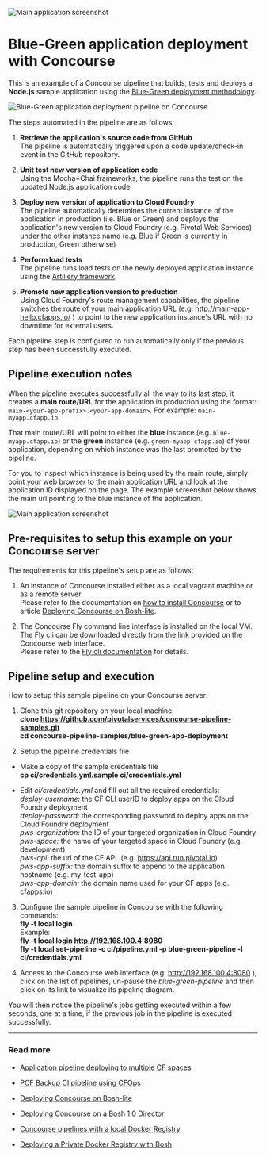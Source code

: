 ![Main application screenshot](https://raw.githubusercontent.com/pivotalservices/concourse-pipeline-samples/master/common/images/bg-pipeline-icon.jpg)  

# Blue-Green application deployment with Concourse

This is an example of a Concourse pipeline that builds, tests and deploys a **Node.js** sample application using the [Blue-Green deployment methodology](http://docs.cloudfoundry.org/devguide/deploy-apps/blue-green.html).

![Blue-Green application deployment pipeline on Concourse](https://raw.githubusercontent.com/pivotalservices/concourse-pipeline-samples/master/common/images/bg-pipeline-01a.jpg)

The steps automated in the pipeline are as follows:

1. **Retrieve the application's source code from GitHub**  
   The pipeline is automatically triggered upon a code update/check-in event in the GitHub repository.

1. **Unit test new version of application code**  
   Using the Mocha+Chai frameworks, the pipeline runs the test on the updated Node.js application code.

1. **Deploy new version of application to Cloud Foundry**  
   The pipeline automatically determines the current instance of the application in production (i.e. Blue or Green) and deploys the application's new version to Cloud Foundry (e.g. Pivotal Web Services) under the other instance name (e.g. Blue if Green is currently in production, Green otherwise)

1. **Perform load tests**  
   The pipeline runs load tests on the newly deployed application instance using the [Artillery framework](https://artillery.io/docs/getting-started/).

1. **Promote new application version to production**  
   Using Cloud Foundry's route management capabilities, the pipeline switches the route of your main application URL (e.g. http://main-app-hello.cfapps.io/ ) to point to the new application instance's URL with no downtime for external users.

Each pipeline step is configured to run automatically only if the previous step has been successfully executed.

## Pipeline execution notes

When the pipeline executes successfully all the way to its last step, it creates a **main route/URL** for the application in production using the format: ```main-<your-app-prefix>.<your-app-domain>```.  For example: ```main-myapp.cfapp.io```  

That main route/URL will point to either the **blue** instance (e.g. ```blue-myapp.cfapp.io```) or the **green** instance (e.g. ```green-myapp.cfapp.io```) of your application, depending on which instance was the last promoted by the pipeline.   

For you to inspect which instance is being used by the main route, simply point your web browser to the main application URL and look at the application ID displayed on the page. The example screenshot below shows the main url pointing to the blue instance of the application.

![Main application screenshot](https://raw.githubusercontent.com/pivotalservices/concourse-pipeline-samples/master/common/images/bgapp-screenshot-b.jpg)


## Pre-requisites to setup this example on your Concourse server

The requirements for this pipeline's setup are as follows:

1. An instance of Concourse installed either as a local vagrant machine or as a remote server.  
   Please refer to the documentation on [how to install Concourse](http://concourse.ci/installing.html) or to article [Deploying Concourse on Bosh-lite](https://github.com/pivotalservices/concourse-pipeline-samples/tree/master/concourse-on-bosh-lite).

1. The Concourse Fly command line interface is installed on the local VM.  
   The Fly cli can be downloaded directly from the link provided on the Concourse web interface.  
   Please refer to the [Fly cli documentation](http://concourse.ci/fly-cli.html) for details.


## Pipeline setup and execution

How to setup this sample pipeline on your Concourse server:

1. Clone this git repository on your local machine  
   __clone https://github.com/pivotalservices/concourse-pipeline-samples.git__  
   __cd concourse-pipeline-samples/blue-green-app-deployment__

1. Setup the pipeline credentials file
  * Make a copy of the sample credentials file  
  __cp ci/credentials.yml.sample ci/credentials.yml__  

  * Edit _ci/credentials.yml_ and fill out all the required credentials:  
_deploy-username:_ the CF CLI userID to deploy apps on the Cloud Foundry deployment  
_deploy-password:_ the corresponding password to deploy apps on the Cloud Foundry deployment  
_pws-organization:_ the ID of your targeted organization in Cloud Foundry   
_pws-space:_ the name of your targeted space in Cloud Foundry (e.g. development)  
_pws-api:_ the url of the CF API. (e.g. https://api.run.pivotal.io)  
_pws-app-suffix:_ the domain suffix to append to the application hostname (e.g. my-test-app)  
_pws-app-domain:_ the domain name used for your CF apps (e.g. cfapps.io)   

3. Configure the sample pipeline in Concourse with the following commands:  
   __fly -t local login <concourse-url>__  
   Example:  
   __fly -t local login http://192.168.100.4:8080__  
   __fly -t local set-pipeline -c ci/pipeline.yml -p blue-green-pipeline -l ci/credentials.yml__

4. Access to the Concourse web interface (e.g. http://192.168.100.4:8080 ), click on the list of pipelines, un-pause the _blue-green-pipeline_ and then click on its link to visualize its pipeline diagram.

You will then notice the pipeline's jobs getting executed within a few seconds, one at a time, if the previous job in the pipeline is executed successfully.

---

### Read more

- [Application pipeline deploying to multiple CF spaces](https://github.com/pivotalservices/sample-app-pipeline)

- [PCF Backup CI pipeline using CFOps](https://github.com/pivotalservices/concourse-pipeline-samples/tree/master/pcf-cfops-backup)

- [Deploying Concourse on Bosh-lite](https://github.com/pivotalservices/concourse-pipeline-samples/tree/master/concourse-on-bosh-lite)

- [Deploying Concourse on a Bosh 1.0 Director](https://github.com/pivotalservices/concourse-pipeline-samples/tree/master/concourse-on-bosh-1.0)

- [Concourse pipelines with a local Docker Registry](https://github.com/pivotalservices/concourse-pipeline-samples/tree/master/private-docker-registry)

- [Deploying a Private Docker Registry with Bosh](https://github.com/pivotalservices/concourse-pipeline-samples/tree/master/private-docker-registry/docker-registry-release)
